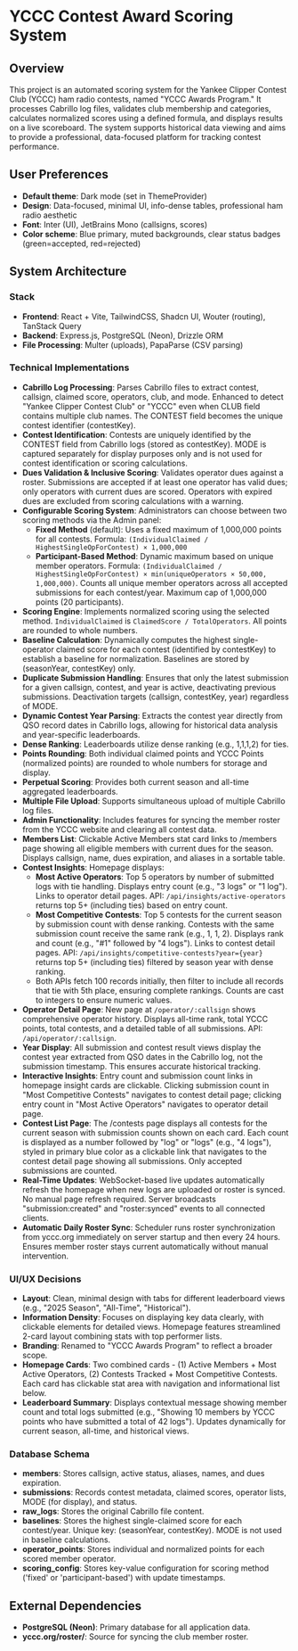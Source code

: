 # YCCC Contest Award Scoring System

## Overview
This project is an automated scoring system for the Yankee Clipper Contest Club (YCCC) ham radio contests, named "YCCC Awards Program." It processes Cabrillo log files, validates club membership and categories, calculates normalized scores using a defined formula, and displays results on a live scoreboard. The system supports historical data viewing and aims to provide a professional, data-focused platform for tracking contest performance.

## User Preferences
- **Default theme**: Dark mode (set in ThemeProvider)
- **Design**: Data-focused, minimal UI, info-dense tables, professional ham radio aesthetic
- **Font**: Inter (UI), JetBrains Mono (callsigns, scores)
- **Color scheme**: Blue primary, muted backgrounds, clear status badges (green=accepted, red=rejected)

## System Architecture

### Stack
- **Frontend**: React + Vite, TailwindCSS, Shadcn UI, Wouter (routing), TanStack Query
- **Backend**: Express.js, PostgreSQL (Neon), Drizzle ORM
- **File Processing**: Multer (uploads), PapaParse (CSV parsing)

### Technical Implementations
- **Cabrillo Log Processing**: Parses Cabrillo files to extract contest, callsign, claimed score, operators, club, and mode. Enhanced to detect "Yankee Clipper Contest Club" or "YCCC" even when CLUB field contains multiple club names. The CONTEST field becomes the unique contest identifier (contestKey).
- **Contest Identification**: Contests are uniquely identified by the CONTEST field from Cabrillo logs (stored as contestKey). MODE is captured separately for display purposes only and is not used for contest identification or scoring calculations.
- **Dues Validation & Inclusive Scoring**: Validates operator dues against a roster. Submissions are accepted if at least one operator has valid dues; only operators with current dues are scored. Operators with expired dues are excluded from scoring calculations with a warning.
- **Configurable Scoring System**: Administrators can choose between two scoring methods via the Admin panel:
  - **Fixed Method** (default): Uses a fixed maximum of 1,000,000 points for all contests. Formula: `(IndividualClaimed / HighestSingleOpForContest) × 1,000,000`
  - **Participant-Based Method**: Dynamic maximum based on unique member operators. Formula: `(IndividualClaimed / HighestSingleOpForContest) × min(uniqueOperators × 50,000, 1,000,000)`. Counts all unique member operators across all accepted submissions for each contest/year. Maximum cap of 1,000,000 points (20 participants).
- **Scoring Engine**: Implements normalized scoring using the selected method. `IndividualClaimed` is `ClaimedScore / TotalOperators`. All points are rounded to whole numbers.
- **Baseline Calculation**: Dynamically computes the highest single-operator claimed score for each contest (identified by contestKey) to establish a baseline for normalization. Baselines are stored by (seasonYear, contestKey) only.
- **Duplicate Submission Handling**: Ensures that only the latest submission for a given callsign, contest, and year is active, deactivating previous submissions. Deactivation targets (callsign, contestKey, year) regardless of MODE.
- **Dynamic Contest Year Parsing**: Extracts the contest year directly from QSO record dates in Cabrillo logs, allowing for historical data analysis and year-specific leaderboards.
- **Dense Ranking**: Leaderboards utilize dense ranking (e.g., 1,1,1,2) for ties.
- **Points Rounding**: Both individual claimed points and YCCC Points (normalized points) are rounded to whole numbers for storage and display.
- **Perpetual Scoring**: Provides both current season and all-time aggregated leaderboards.
- **Multiple File Upload**: Supports simultaneous upload of multiple Cabrillo log files.
- **Admin Functionality**: Includes features for syncing the member roster from the YCCC website and clearing all contest data.
- **Members List**: Clickable Active Members stat card links to /members page showing all eligible members with current dues for the season. Displays callsign, name, dues expiration, and aliases in a sortable table.
- **Contest Insights**: Homepage displays:
  - **Most Active Operators**: Top 5 operators by number of submitted logs with tie handling. Displays entry count (e.g., "3 logs" or "1 log"). Links to operator detail pages. API: `/api/insights/active-operators` returns top 5+ (including ties) based on entry count.
  - **Most Competitive Contests**: Top 5 contests for the current season by submission count with dense ranking. Contests with the same submission count receive the same rank (e.g., 1, 1, 2). Displays rank and count (e.g., "#1" followed by "4 logs"). Links to contest detail pages. API: `/api/insights/competitive-contests?year={year}` returns top 5+ (including ties) filtered by season year with dense ranking.
  - Both APIs fetch 100 records initially, then filter to include all records that tie with 5th place, ensuring complete rankings. Counts are cast to integers to ensure numeric values.
- **Operator Detail Page**: New page at `/operator/:callsign` shows comprehensive operator history. Displays all-time rank, total YCCC points, total contests, and a detailed table of all submissions. API: `/api/operator/:callsign`.
- **Year Display**: All submission and contest result views display the contest year extracted from QSO dates in the Cabrillo log, not the submission timestamp. This ensures accurate historical tracking.
- **Interactive Insights**: Entry count and submission count links in homepage insight cards are clickable. Clicking submission count in "Most Competitive Contests" navigates to contest detail page; clicking entry count in "Most Active Operators" navigates to operator detail page.
- **Contest List Page**: The /contests page displays all contests for the current season with submission counts shown on each card. Each count is displayed as a number followed by "log" or "logs" (e.g., "4 logs"), styled in primary blue color as a clickable link that navigates to the contest detail page showing all submissions. Only accepted submissions are counted.
- **Real-Time Updates**: WebSocket-based live updates automatically refresh the homepage when new logs are uploaded or roster is synced. No manual page refresh required. Server broadcasts "submission:created" and "roster:synced" events to all connected clients.
- **Automatic Daily Roster Sync**: Scheduler runs roster synchronization from yccc.org immediately on server startup and then every 24 hours. Ensures member roster stays current automatically without manual intervention.

### UI/UX Decisions
- **Layout**: Clean, minimal design with tabs for different leaderboard views (e.g., "2025 Season", "All-Time", "Historical").
- **Information Density**: Focuses on displaying key data clearly, with clickable elements for detailed views. Homepage features streamlined 2-card layout combining stats with top performer lists.
- **Branding**: Renamed to "YCCC Awards Program" to reflect a broader scope.
- **Homepage Cards**: Two combined cards - (1) Active Members + Most Active Operators, (2) Contests Tracked + Most Competitive Contests. Each card has clickable stat area with navigation and informational list below.
- **Leaderboard Summary**: Displays contextual message showing member count and total logs submitted (e.g., "Showing 10 members by YCCC points who have submitted a total of 42 logs"). Updates dynamically for current season, all-time, and historical views.

### Database Schema
- **members**: Stores callsign, active status, aliases, names, and dues expiration.
- **submissions**: Records contest metadata, claimed scores, operator lists, MODE (for display), and status.
- **raw_logs**: Stores the original Cabrillo file content.
- **baselines**: Stores the highest single-claimed score for each contest/year. Unique key: (seasonYear, contestKey). MODE is not used in baseline calculations.
- **operator_points**: Stores individual and normalized points for each scored member operator.
- **scoring_config**: Stores key-value configuration for scoring method ('fixed' or 'participant-based') with update timestamps.

## External Dependencies
- **PostgreSQL (Neon)**: Primary database for all application data.
- **yccc.org/roster/**: Source for syncing the club member roster.